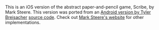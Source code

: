 This is an iOS version of the abstract paper-and-pencil game, Scribe, by Mark 
Steere. This version was ported from an [Android version by Tyler Breisacher](http://market.android.com/details?id=tyler.breisacher.scribe) [source code](https://github.com/MatrixFrog/scribedroid).
Check out [Mark Steere's website](http://www.marksteeregames.com) for other implementations.
